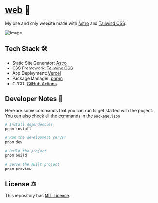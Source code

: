 # [web](https://lanceross.xyz) 🚀

My one and only website made with [Astro](https://astro.build/) and [Tailwind CSS](https://tailwindcss.com/).

![image](https://user-images.githubusercontent.com/102563271/209433603-cc17aa8b-0b1e-4174-a3dc-b9330599c756.png)

## Tech Stack 🛠️

- Static Site Generator: [Astro](https://astro.build/)
- CSS Framework: [Tailwind CSS](https://tailwindcss.com/)
- App Deployment: [Vercel](https://vercel.com/)
- Package Manager: [pnpm](https://pnpm.io/)
- CI/CD: [GitHub Actions](https://github.com)

## Developer Notes 📝

Here are some commands that you can run to get started with the project. You can also check all the commands in the [`package.json`](https://github.com/lancerossdev/web/blob/main/package.json)

```bash
# Install dependencies
pnpm install

# Run the development server
pnpm dev

# Build the project
pnpm build

# Serve the built project
pnpm preview
```

## License ⚖️

This repository has [MIT License](https://github.com/lancerossdev/web/blob/main/LICENSE).
